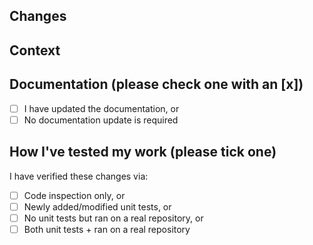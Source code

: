 <!-- If this is your first pull request: sign the CLA with this GitHub app: https://cla-assistant.io/renovatebot/renovate -->
<!-- Make sure the `Allow edits and access to secrets by maintainers` checkbox is checked on this pull request. -->

## Changes

<!-- Describe what behavior is changed by this PR. -->

## Context

<!-- Describe why you're making these changes if it's not already explained in a corresponding issue. -->
<!-- If you're closing an existing issue with this pull request, use the keyword Closes #issue_number -->

## Documentation (please check one with an [x])

- [ ] I have updated the documentation, or
- [ ] No documentation update is required

## How I've tested my work (please tick one)

I have verified these changes via:

- [ ] Code inspection only, or
- [ ] Newly added/modified unit tests, or
- [ ] No unit tests but ran on a real repository, or
- [ ] Both unit tests + ran on a real repository

<!-- Do you have any suggestions about this PR template? Edit it here: https://github.com/renovatebot/renovate/edit/main/.github/pull_request_template.md -->

<!-- Please do not force push to your PR's branch after you have created your PR, as doing so forces us to review the whole PR again. This makes it harder for us to review your work because we don't know what has changed. -->
<!-- PRs will always be squashed by us when we merge your work. Commit as many times as you need in this branch. -->

